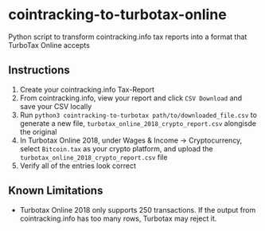 # cointracking-to-turbotax-online
Python script to transform cointracking.info tax reports into a format that TurboTax Online accepts

## Instructions
1. Create your cointracking.info Tax-Report
2. From cointracking.info, view your report and click `CSV Download` and save your CSV locally
3. Run `python3 cointracking-to-turbotax path/to/downloaded_file.csv` to generate a new file, `turbotax_online_2018_crypto_report.csv` alongisde the original
4. In Turbotax Online 2018, under Wages & Income -> Cryptocurrency, select `Bitcoin.tax` as your crypto platform, and upload the `turbotax_online_2018_crypto_report.csv` file
5. Verify all of the entries look correct

## Known Limitations
* Turbotax Online 2018 only supports 250 transactions. If the output from cointracking.info has too many rows, Turbotax may reject it.
